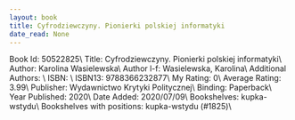 ```yaml
---
layout: book
title: Cyfrodziewczyny. Pionierki polskiej informatyki
date_read: None
---
```


Book Id: 50522825\ 
Title: Cyfrodziewczyny. Pionierki polskiej informatyki\ 
Author: Karolina Wasielewska\ 
Author l-f: Wasielewska, Karolina\ 
Additional Authors: \ 
ISBN: \ 
ISBN13: 9788366232877\ 
My Rating: 0\ 
Average Rating: 3.99\ 
Publisher: Wydawnictwo Krytyki Politycznej\ 
Binding: Paperback\ 
Year Published: 2020\ 
Date Added: 2020/07/09\ 
Bookshelves: kupka-wstydu\ 
Bookshelves with positions: kupka-wstydu (#1825)\ 

